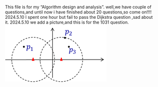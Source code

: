 This file is for my “Algorithm design and analysis”.
well,we have couple of questions,and until now i have finished about 20 questions,so come on!!!!
2024.5.10 I spent one hour but fail to pass the Dijkstra question ,sad about it.
2024.5.10 we add a picture,and this is for the 1031 question.![alt text](image.png)